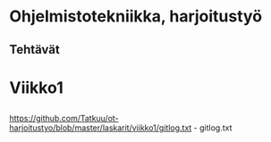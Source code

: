 # Ohjelmistotekniikka, harjoitustyö <h2> Tehtävät

# Viikko1 <h2> 

https://github.com/Tatkuu/ot-harjoitustyo/blob/master/laskarit/viikko1/gitlog.txt - gitlog.txt

